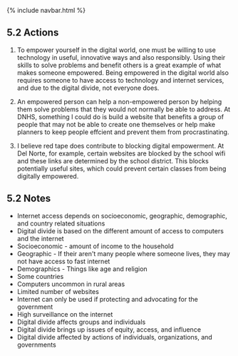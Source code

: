 {% include navbar.html %}

## 5.2 Actions

1. To empower yourself in the digital world, one must be willing to use technology in useful, innovative ways and also responsibly. Using their skills to solve problems and benefit others is a great example of what makes someone empowered. Being empowered in the digital world also requires someone to have access to technology and internet services, and due to the digital divide, not everyone does.

2. An empowered person can help a non-empowered person by helping them solve problems that they would not normally be able to address. At DNHS, something I could do is build a website that benefits a group of people that may not be able to create one themselves or help make planners to keep people effcient and prevent them from procrastinating.

3. I believe red tape does contribute to blocking digital empowerment. At Del Norte, for example, certain websites are blocked by the school wifi and these links are determined by the school district. This blocks potentially useful sites, which could prevent certain classes from being digitally empowered.




## 5.2 Notes

- Internet access depends on socioeconomic, geographic, demographic, and country related situations
- Digital divide is based on the different amount of access to computers and the internet
- Socioeconomic - amount of income to the household
- Geographic - If their aren't many people where someone lives, they may not have access to fast internet
- Demographics - Things like age and religion
- Some countries
- Computers uncommon in rural areas
- Limited number of websites
- Internet can only be used if protecting and advocating for the government
- High surveillance on the internet
- Digital divide affects groups and individuals
- Digital divide brings up issues of equity, access, and influence
- Digital divide affected by actions of individuals, organizations, and governments
